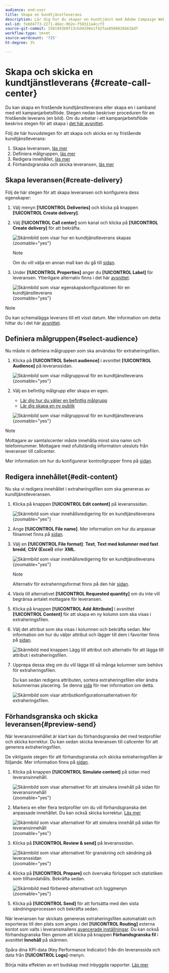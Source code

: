 ```yaml
---
audience: end-user
title: Skapa en kundtjänstleverans
description: Lär dig hur du skapar en kundtjänst med Adobe Campaign Web
exl-id: fe8d4773-2271-46ec-9b2e-f50311a4ccf3
source-git-commit: 1581943b0f13cbd4296e1f42fae8560626b61bdf
workflow-type: tm+mt
source-wordcount: '725'
ht-degree: 3%

---
```


# Skapa och skicka en kundtjänstleverans {#create-call-center}

Du kan skapa en fristående kundtjänstleverans eller skapa en i samband med ett kampanjarbetsflöde. Stegen nedan beskriver proceduren för en fristående leverans (en bild). Om du arbetar i ett kampanjarbetsflöde beskrivs stegen för att skapa i [det här avsnittet](../workflows/activities/channels.md#create-a-delivery-in-a-campaign-workflow).

Följ de här huvudstegen för att skapa och skicka en ny fristående kundtjänstleverans:

1. Skapa leveransen, [läs mer](#create-delivery)
1. Definiera målgruppen, [läs mer](#select-audience)
1. Redigera innehållet, [läs mer](#edit-content)
1. Förhandsgranska och skicka leveransen, [läs mer](#preview-send)

## Skapa leveransen{#create-delivery}

Följ de här stegen för att skapa leveransen och konfigurera dess egenskaper:

1. Välj menyn **[!UICONTROL Deliveries]** och klicka på knappen **[!UICONTROL Create delivery]**.

1. Välj **[!UICONTROL Call center]** som kanal och klicka på **[!UICONTROL Create delivery]** för att bekräfta.

   ![Skärmbild som visar hur en kundtjänstleverans skapas](assets/cc-create.png){zoomable="yes"}

   >[!NOTE]
   >
   >Om du vill välja en annan mall kan du gå till [sidan](../msg/delivery-template.md).

1. Under **[!UICONTROL Properties]** anger du **[!UICONTROL Label]** för leveransen. Ytterligare alternativ finns i det här [avsnittet](../email/create-email.md#create-email).

   ![Skärmbild som visar egenskapskonfigurationen för en kundtjänstleverans](assets/cc-properties.png){zoomable="yes"}

>[!NOTE]
>
>Du kan schemalägga leverans till ett visst datum. Mer information om detta hittar du i det här [avsnittet](../msg/gs-deliveries.md#gs-schedule).

## Definiera målgruppen{#select-audience}

Nu måste ni definiera målgruppen som ska användas för extraheringsfilen.

1. Klicka på **[!UICONTROL Select audience]** i avsnittet **[!UICONTROL Audience]** på leveranssidan.

   ![Skärmbild som visar målgruppsval för en kundtjänstleverans](assets/cc-audience.png){zoomable="yes"}

1. Välj en befintlig målgrupp eller skapa en egen.

   * [Lär dig hur du väljer en befintlig målgrupp](../audience/add-audience.md)
   * [Lär dig skapa en ny publik](../audience/one-time-audience.md)

   ![Skärmbild som visar målgruppsval för en kundtjänstleverans](assets/cc-audience2.png){zoomable="yes"}

>[!NOTE]
>
>Mottagare av samtalscenter måste innehålla minst sina namn och telefonnummer. Mottagare med ofullständig information utesluts från leveranser till callcenter.
>
>Mer information om hur du konfigurerar kontrollgrupper finns på [sidan](../audience/control-group.md).

## Redigera innehållet{#edit-content}

Nu ska vi redigera innehållet i extraheringsfilen som ska genereras av kundtjänstleveransen.

1. Klicka på knappen **[!UICONTROL Edit content]** på leveranssidan.

   ![Skärmbild som visar innehållsredigering för en kundtjänstleverans](assets/cc-content0.png){zoomable="yes"}

1. Ange **[!UICONTROL File name]**. Mer information om hur du anpassar filnamnet finns på [sidan](../personalization/personalize.md).

1. Välj en **[!UICONTROL File format]**: **Text**, **Text med kolumner med fast bredd**, **CSV (Excel)** eller **XML**.

   ![Skärmbild som visar innehållsredigering för en kundtjänstleverans](assets/cc-content.png){zoomable="yes"}

   >[!NOTE]
   >
   >Alternativ för extraheringsformat finns på den här [sidan](../direct-mail/content-direct-mail.md#properties).

1. Växla till alternativet **[!UICONTROL Requested quantity]** om du inte vill begränsa antalet mottagare för leveransen.

1. Klicka på knappen **[!UICONTROL Add Attribute]** i avsnittet **[!UICONTROL Content]** för att skapa en ny kolumn som ska visas i extraheringsfilen.

1. Välj det attribut som ska visas i kolumnen och bekräfta sedan. Mer information om hur du väljer attribut och lägger till dem i favoriter finns på [sidan](../get-started/attributes.md).

   ![Skärmbild med knappen Lägg till attribut och alternativ för att lägga till attribut i extraheringsfilen.](assets/cc-add-attribute.png)

1. Upprepa dessa steg om du vill lägga till så många kolumner som behövs för extraheringsfilen.

   Du kan sedan redigera attributen, sortera extraheringsfilen eller ändra kolumnernas placering. Se denna [sida](../direct-mail/content-direct-mail.md#content) för mer information om detta.

   ![Skärmbild som visar attributkonfigurationsalternativen för extraheringsfilen.](assets/cc-content-attributes.png)

## Förhandsgranska och skicka leveransen{#preview-send}

När leveransinnehållet är klart kan du förhandsgranska det med testprofiler och skicka korrektur. Du kan sedan skicka leveransen till callcenter för att generera extraheringsfilen.

De viktigaste stegen för att förhandsgranska och skicka extraheringsfilen är följande. Mer information finns på [sidan](../direct-mail/send-direct-mail.md).

1. Klicka på knappen **[!UICONTROL Simulate content]** på sidan med leveransinnehåll.

   ![Skärmbild som visar alternativet för att simulera innehåll på sidan för leveransinnehåll](assets/cc-simulate0.png){zoomable="yes"}

1. Markera en eller flera testprofiler om du vill förhandsgranska det anpassade innehållet. Du kan också skicka korrektur. [Läs mer](../direct-mail/send-direct-mail.md#preview-dm)

   ![Skärmbild som visar alternativet för att simulera innehåll på sidan för leveransinnehåll](assets/cc-simulate.png){zoomable="yes"}

1. Klicka på **[!UICONTROL Review & send]** på leveranssidan.

   ![Skärmbild som visar alternativet för granskning och sändning på leveranssidan](assets/cc-review-send.png){zoomable="yes"}

1. Klicka på **[!UICONTROL Prepare]** och övervaka förloppet och statistiken som tillhandahålls. Bekräfta sedan.

   ![Skärmbild med förbered-alternativet och loggmenyn](assets/cc-prepare.png){zoomable="yes"}

1. Klicka på **[!UICONTROL Send]** för att fortsätta med den sista sändningsprocessen och bekräfta sedan.

När leveransen har skickats genereras extraheringsfilen automatiskt och exporteras till den plats som anges i det **[!UICONTROL Routing]** externa kontot som valts i leveransmallens [avancerade inställningar](../advanced-settings/delivery-settings.md). Du kan också förhandsgranska filen genom att klicka på knappen **Förhandsgranska fil** i avsnittet **Innehåll** på skärmen.

Spåra dina KPI-data (Key Performance Indicator) från din leveranssida och data från **[!UICONTROL Logs]**-menyn.

Börja mäta effekten av ert budskap med inbyggda rapporter. [Läs mer](../reporting/direct-mail.md)
